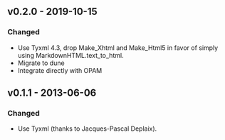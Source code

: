 ## v0.2.0 - 2019-10-15

### Changed
- Use Tyxml 4.3, drop Make_Xhtml and Make_Html5 in favor of simply using
  MarkdownHTML.text_to_html.
- Migrate to dune
- Integrate directly with OPAM

## v0.1.1 - 2013-06-06

### Changed
- Use Tyxml (thanks to Jacques-Pascal Deplaix).
